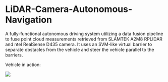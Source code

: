 # LiDAR-Camera-Autonomous-Navigation
A fully-functional autonomous driving system utilizing a data fusion pipeline to fuse point cloud measurements retrieved from SLAMTEK A2M8 RPLIDAR and ntel RealSense D435 camera. It uses an SVM-like virtual barrier to separate obstacles from the vehicle and steer the vehicle parallel to the barriers.   

Vehicle in action:


![](https://github.com/inhald/LiDAR-Camera-Autonomous-Navigation/blob/main/optimized-compression.gif)
